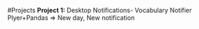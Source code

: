 #Projects
**Project 1:**
Desktop Notifications- Vocabulary Notifier
Plyer+Pandas => New day, New notification
